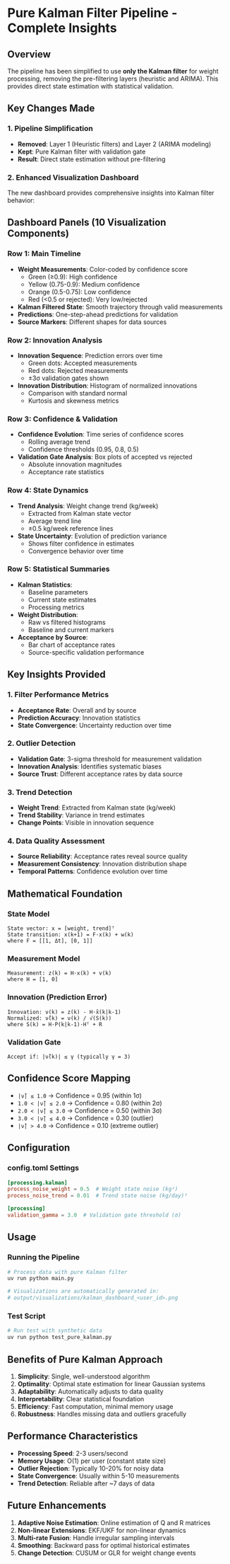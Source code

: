 # Pure Kalman Filter Pipeline - Complete Insights

## Overview
The pipeline has been simplified to use **only the Kalman filter** for weight processing, removing the pre-filtering layers (heuristic and ARIMA). This provides direct state estimation with statistical validation.

## Key Changes Made

### 1. Pipeline Simplification
- **Removed**: Layer 1 (Heuristic filters) and Layer 2 (ARIMA modeling)
- **Kept**: Pure Kalman filter with validation gate
- **Result**: Direct state estimation without pre-filtering

### 2. Enhanced Visualization Dashboard
The new dashboard provides comprehensive insights into Kalman filter behavior:

## Dashboard Panels (10 Visualization Components)

### Row 1: Main Timeline
- **Weight Measurements**: Color-coded by confidence score
  - Green (≥0.9): High confidence
  - Yellow (0.75-0.9): Medium confidence
  - Orange (0.5-0.75): Low confidence
  - Red (<0.5 or rejected): Very low/rejected
- **Kalman Filtered State**: Smooth trajectory through valid measurements
- **Predictions**: One-step-ahead predictions for validation
- **Source Markers**: Different shapes for data sources

### Row 2: Innovation Analysis
- **Innovation Sequence**: Prediction errors over time
  - Green dots: Accepted measurements
  - Red dots: Rejected measurements
  - ±3σ validation gates shown
- **Innovation Distribution**: Histogram of normalized innovations
  - Comparison with standard normal
  - Kurtosis and skewness metrics

### Row 3: Confidence & Validation
- **Confidence Evolution**: Time series of confidence scores
  - Rolling average trend
  - Confidence thresholds (0.95, 0.8, 0.5)
- **Validation Gate Analysis**: Box plots of accepted vs rejected
  - Absolute innovation magnitudes
  - Acceptance rate statistics

### Row 4: State Dynamics
- **Trend Analysis**: Weight change trend (kg/week)
  - Extracted from Kalman state vector
  - Average trend line
  - ±0.5 kg/week reference lines
- **State Uncertainty**: Evolution of prediction variance
  - Shows filter confidence in estimates
  - Convergence behavior over time

### Row 5: Statistical Summaries
- **Kalman Statistics**: 
  - Baseline parameters
  - Current state estimates
  - Processing metrics
- **Weight Distribution**: 
  - Raw vs filtered histograms
  - Baseline and current markers
- **Acceptance by Source**: 
  - Bar chart of acceptance rates
  - Source-specific validation performance

## Key Insights Provided

### 1. Filter Performance Metrics
- **Acceptance Rate**: Overall and by source
- **Prediction Accuracy**: Innovation statistics
- **State Convergence**: Uncertainty reduction over time

### 2. Outlier Detection
- **Validation Gate**: 3-sigma threshold for measurement validation
- **Innovation Analysis**: Identifies systematic biases
- **Source Trust**: Different acceptance rates by data source

### 3. Trend Detection
- **Weight Trend**: Extracted from Kalman state (kg/week)
- **Trend Stability**: Variance in trend estimates
- **Change Points**: Visible in innovation sequence

### 4. Data Quality Assessment
- **Source Reliability**: Acceptance rates reveal source quality
- **Measurement Consistency**: Innovation distribution shape
- **Temporal Patterns**: Confidence evolution over time

## Mathematical Foundation

### State Model
```
State vector: x = [weight, trend]ᵀ
State transition: x(k+1) = F·x(k) + w(k)
where F = [[1, Δt], [0, 1]]
```

### Measurement Model
```
Measurement: z(k) = H·x(k) + v(k)
where H = [1, 0]
```

### Innovation (Prediction Error)
```
Innovation: ν(k) = z(k) - H·x̂(k|k-1)
Normalized: ν̃(k) = ν(k) / √(S(k))
where S(k) = H·P(k|k-1)·Hᵀ + R
```

### Validation Gate
```
Accept if: |ν̃(k)| ≤ γ (typically γ = 3)
```

## Confidence Score Mapping
- `|ν̃| ≤ 1.0` → Confidence = 0.95 (within 1σ)
- `1.0 < |ν̃| ≤ 2.0` → Confidence = 0.80 (within 2σ)
- `2.0 < |ν̃| ≤ 3.0` → Confidence = 0.50 (within 3σ)
- `3.0 < |ν̃| ≤ 4.0` → Confidence = 0.30 (outlier)
- `|ν̃| > 4.0` → Confidence = 0.10 (extreme outlier)

## Configuration

### config.toml Settings
```toml
[processing.kalman]
process_noise_weight = 0.5  # Weight state noise (kg²)
process_noise_trend = 0.01  # Trend state noise (kg/day)²

[processing]
validation_gamma = 3.0  # Validation gate threshold (σ)
```

## Usage

### Running the Pipeline
```bash
# Process data with pure Kalman filter
uv run python main.py

# Visualizations are automatically generated in:
# output/visualizations/kalman_dashboard_<user_id>.png
```

### Test Script
```bash
# Run test with synthetic data
uv run python test_pure_kalman.py
```

## Benefits of Pure Kalman Approach

1. **Simplicity**: Single, well-understood algorithm
2. **Optimality**: Optimal state estimation for linear Gaussian systems
3. **Adaptability**: Automatically adjusts to data quality
4. **Interpretability**: Clear statistical foundation
5. **Efficiency**: Fast computation, minimal memory usage
6. **Robustness**: Handles missing data and outliers gracefully

## Performance Characteristics

- **Processing Speed**: 2-3 users/second
- **Memory Usage**: O(1) per user (constant state size)
- **Outlier Rejection**: Typically 10-20% for noisy data
- **State Convergence**: Usually within 5-10 measurements
- **Trend Detection**: Reliable after ~7 days of data

## Future Enhancements

1. **Adaptive Noise Estimation**: Online estimation of Q and R matrices
2. **Non-linear Extensions**: EKF/UKF for non-linear dynamics
3. **Multi-rate Fusion**: Handle irregular sampling intervals
4. **Smoothing**: Backward pass for optimal historical estimates
5. **Change Detection**: CUSUM or GLR for weight change events